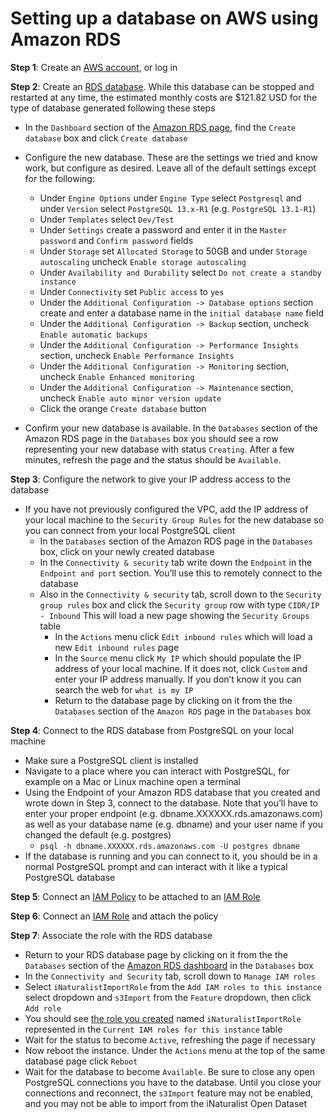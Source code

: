 # Setting up a database on AWS using Amazon RDS

**Step 1**: Create an [AWS account](https://aws.amazon.com/), or log in

**Step 2**: Create an [RDS database](https://console.aws.amazon.com/rds). While this database can be stopped and restarted at any time, the estimated monthly costs are $121.82 USD for the type of database generated following these steps

- In the `Dashboard` section of the [Amazon RDS page](https://console.aws.amazon.com/rds), find the `Create database` box and click `Create database`

- Configure the new database. These are the settings we tried and know work, but configure as desired. Leave all of the default settings except for the following:
  - Under `Engine Options` under `Engine Type` select `Postgresql` and under `Version` select `PostgreSQL 13.x-R1` (e.g. `PostgreSQL 13.1-R1`)
  - Under `Templates` select `Dev/Test`
  - Under `Settings` create a password and enter it in the `Master password` and `Confirm password` fields
  - Under `Storage` set `Allocated Storage` to 50GB and under `Storage autoscaling` uncheck `Enable storage autoscaling`
  - Under `Availability and Durability` select `Do not create a standby instance`
  - Under `Connectivity` set `Public access` to `yes`
  - Under the `Additional Configuration -> Database options` section create and enter a database name in the `initial database name` field
  - Under the `Additional Configuration -> Backup` section, uncheck `Enable automatic backups`
  - Under the `Additional Configuration -> Performance Insights` section, uncheck `Enable Performance Insights`
  - Under the `Additional Configuration -> Monitoring` section, uncheck `Enable Enhanced monitoring`
  - Under the `Additional Configuration -> Maintenance` section, uncheck `Enable auto minor version update`
  - Click the orange `Create database` button

- Confirm your new database is available. In the `Databases` section of the Amazon RDS page in the `Databases` box you should see a row representing your new database with status `Creating`. After a few minutes, refresh the page and the status should be `Available`.

**Step 3**: Configure the network to give your IP address access to the database

- If you have not previously configured the VPC, add the IP address of your local machine to the `Security Group Rules` for the new database so you can connect from your local PostgreSQL client
  - In the `Databases` section of the Amazon RDS page in the `Databases` box, click on your newly created database
  - In the `Connectivity & security` tab write down the `Endpoint` in the `Endpoint and port` section. You’ll use this to remotely connect to the database
  - Also in the `Connectivity & security` tab, scroll down to the `Security group rules` box and click the `Security group` row with type `CIDR/IP - Inbound` This will load a new page showing the `Security Groups` table
    - In the `Actions` menu click `Edit inbound rules` which will load a new `Edit inbound rules` page
    - In the `Source` menu click `My IP` which should populate the IP address of your local machine. If it does not, click `Custom` and enter your IP address manually. If you don’t know it you can search the web for `what is my IP`
    - Return to the database page by clicking on it from the the `Databases` section of the `Amazon RDS` page in the `Databases` box


**Step 4**: Connect to the RDS database from PostgreSQL on your local machine

- Make sure a PostgreSQL client is installed
- Navigate to a place where you can interact with PostgreSQL, for example on a Mac or Linux machine open a terminal
- Using the Endpoint of your Amazon RDS database that you created and wrote down in Step 3, connect to the database. Note that you’ll have to enter your proper endpoint (e.g. dbname.XXXXXX.rds.amazonaws.com) as well as your database name (e.g. dbname) and your user name if you changed the default (e.g. postgres)
  - `psql -h dbname.XXXXXX.rds.amazonaws.com -U postgres dbname`
- If the database is running and you can connect to it, you should be in a normal PostgreSQL prompt and can interact with it like a typical PostgreSQL database

**Step 5**: Connect an [IAM Policy](../Policy) to be attached to an [IAM Role](../Role)

**Step 6**: Connect an [IAM Role](../Role) and attach the policy

**Step 7**: Associate the role with the RDS database

- Return to your RDS database page by clicking on it from the the `Databases` section of the [Amazon RDS dashboard](https://console.aws.amazon.com/rds/home) in the `Databases` box
- In the `Connectivity and Security` tab, scroll down to `Manage IAM roles`
- Select `iNaturalistImportRole` from the `Add IAM roles to this instance` select dropdown and `s3Import` from the `Feature` dropdown, then click `Add role`
- You should see [the role you created](../Role) named `iNaturalistImportRole` represented in the `Current IAM roles for this instance` table
- Wait for the status to become `Active`, refreshing the page if necessary
- Now reboot the instance. Under the `Actions` menu at the top of the same database page click `Reboot`
- Wait for the database to become `Available`. Be sure to close any open PostgreSQL connections you have to the database. Until you close your connections and reconnect, the `s3Import` feature may not be enabled, and you may not be able to import from the iNaturalist Open Dataset

